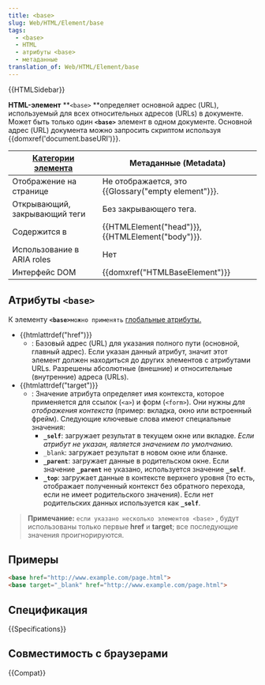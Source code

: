 ```yaml
---
title: <base>
slug: Web/HTML/Element/base
tags:
  - <base>
  - HTML
  - атрибуты <base>
  - метаданные
translation_of: Web/HTML/Element/base
---
```


{{HTMLSidebar}}

**HTML-элемент** **`<base>` **определяет основной адрес (URL), используемый для всех относительных адресов (URLs) в документе. Может быть только один **`<base>`** элемент в одном документе.
Основной адрес (URL) документа можно запросить скриптом используя {{domxref('document.baseURI')}}.

| [Категории элемента](/ru/docs/Web/Guide/HTML/Content_categories) | Метаданные (Metadata)                                               |
| ------------------------------------------------------------------------------------------ | ------------------------------------------------------------------- |
| Отображение на странице                                                                    | Не отображается, это {{Glossary("empty element")}}.      |
| Открывающий, закрывающий теги                                                              | Без закрывающего тега.                                              |
| Содержится в                                                                               | {{HTMLElement("head")}}, {{HTMLElement("body")}}. |
| Использование в ARIA roles                                                                 | Нет                                                                 |
| Интерфейс DOM                                                                              | {{domxref("HTMLBaseElement")}}                            |

## Атрибуты **`<base>`**

К элементу **`<base>`**`можно применять` [глобальные атрибуты.](/ru/docs/Web/HTML/Global_attributes)

- {{htmlattrdef("href")}}
  - : Базовый адрес (URL) для указания полного пути (основной, главный адрес). Если указан данный атрибут, значит этот элемент должен находиться до других элементов с атрибутами URLs. Разрешены абсолютные (внешние) и относительные (внутренние) адреса (URLs).
- {{htmlattrdef("target")}}
  - : Значение атрибута определяет имя контекста, которое применяется для ссылок (`<a>`) и форм (`<form>`). Они нужны _для отображения контекста_ (пример: вкладка, окно или встроенный фрейм). Следующие ключевые слова имеют специальные значения:
    - **`_self`**: загружает результат в текущем окне или вкладке. _Если атрибут не указан, является значением по умолчанию._
    - `_blank`: загружает результат в новом окне или бланке.
    - **`_parent`**: загружает данные в родительском окне. Если значение **`_parent`** не указано, используется значение **`_self`**.
    - **`_top`**: загружает данные в контексте верхнего уровня (то есть, отображает полученный контекст без обратного перехода, если не имеет родительского значения). Если нет родительских данных используется как **`_self`**.

> **Примечание:** `если указано несколько элементов <base>` , будут использованы только первые **href** и **target**; все последующие значения проигнорируются.

## Примеры

```html
<base href="http://www.example.com/page.html">
<base target="_blank" href="http://www.example.com/page.html">
```

## Спецификация

{{Specifications}}

## Совместимость с браузерами

{{Compat}}
